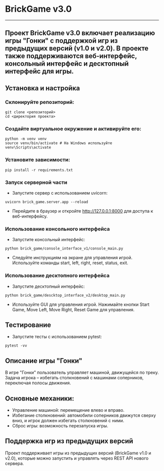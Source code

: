 # BrickGame v3.0
___

## Проект BrickGame v3.0 включает реализацию игры "Гонки" с поддержкой игр из предыдущих версий (v1.0 и v2.0). В проекте также поддерживаются веб-интерфейс, консольный интерфейс и десктопный интерфейс для игры.

## Установка и настройка
### Склонируйте репозиторий:
```
git clone <репозиторий>
cd <директория проекта>
```

### Создайте виртуальное окружение и активируйте его:
```
python -m venv venv
source venv/bin/activate # На Windows используйте venv\Scripts\activate
```

### Установите зависимости:
```
pip install -r requirements.txt
```

### Запуск серверной части

- Запустите сервер с использованием uvicorn:
```
uvicorn brick_game.server.app --reload
```

- Перейдите в браузер и откройте http://127.0.0.1:8000 для доступа к веб-интерфейсу.

### Использование консольного интерфейса
- Запустите консольный интерфейс:

```
python brick_game/console_interface_v1/console_main.py
```

- Следуйте инструкциям на экране для управления игрой. Используйте команды start, left, right, reset, status, exit.

### Использование десктопного интерфейса
- Запустите десктопный интерфейс:
```
python brick_game/descktop_interface_v2/desktop_main.py
```

- Используйте GUI для управления игрой. Нажимайте кнопки Start Game, Move Left, Move Right, Reset Game для управления.

## Тестирование
- Запустите тесты с использованием pytest:
```
pytest -vv
```

## Описание игры "Гонки"
В игре "Гонки" пользователь управляет машиной, движущейся по треку. Задача игрока – избегать столкновений с машинами соперников, переключая полосы движения.

## Основные механики:
- Управление машиной: перемещение влево и вправо.
- Избегание столкновений: автомобили соперников движутся сверху вниз, и игрок должен избегать столкновений с ними.
- Сброс игры: возможность перезапуска игры.

## Поддержка игр из предыдущих версий
Проект поддерживает игры из предыдущих версий (BrickGame v1.0 и v2.0), которые можно запустить и управлять через REST API нового сервера.
